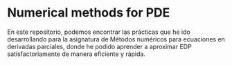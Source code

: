 # Numerical methods for PDE
En este repositorio, podemos encontrar las prácticas que he ido desarrollando para la asignatura de Métodos numéricos para ecuaciones en derivadas parciales, donde he podido aprender a aproximar EDP satisfactoriamente de manera eficiente y rápida.
